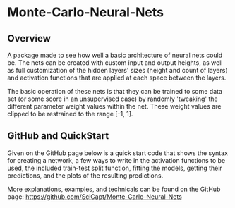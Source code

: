 # Monte-Carlo-Neural-Nets

## Overview

A package made to see how well a basic architecture of neural nets could be. The nets can be created with custom input and output heights, as well as full customization of the hidden layers' sizes (height and count of layers) and activation functions that are applied at each space between the layers.

The basic operation of these nets is that they can be trained to some data set (or some score in an unsupervised case) by randomly 'tweaking' the different parameter weight values within the net. These weight values are clipped to be restrained to the range [-1, 1].

## GitHub and QuickStart
Given on the GitHub page below is a quick start code that shows the syntax for creating a network, a few ways to write in the activation functions to be used, the included train-test split function, fitting the models, getting their predictions, and the plots of the resulting predictions.

More explanations, examples, and technicals can be found on the GitHub page:
https://github.com/SciCapt/Monte-Carlo-Neural-Nets

